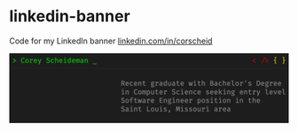 # linkedin-banner
Code for my LinkedIn banner [linkedin.com/in/corscheid](https://linkedin.com/in/corscheid)

![LinkedIn Banner Image](./linkedin-banner-image.png)
